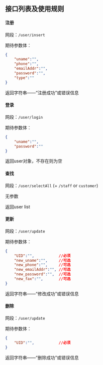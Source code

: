 
## 接口列表及使用规则

#### 注册

网段：`/user/insert`

期待参数体：
``` json
{
    "uname":"",
    "phone":"",
    "emailAddr":"",
    "password":"",
    "type":""
}
```
返回字符串——“注册成功”或错误信息

#### 登录

网段：`/user/login`

期待参数体：
``` json
{
    "uname":"",
    "password":""
}
```
返回user对象，不存在则为空

#### 查找

网段：`/user/selectAll` (+ `/staff` or `customer`)

无参数

返回user list

#### 更新

网段：`/user/update`

期待参数体：
``` json
{
    "UID":"",           //必须
    "new_uname":"",     //可选
    "new_phone":"",     //可选
    "new_emailAddr":"", //可选
    "new_password":"",  //可选
    "new_fax":"",       //可选
}
```
返回字符串——“修改成功”或错误信息

#### 删除
网段：`/user/update`

期待参数体：
``` json
{
    "UID":"",           //必须
}
```
返回字符串——“删除成功”或错误信息